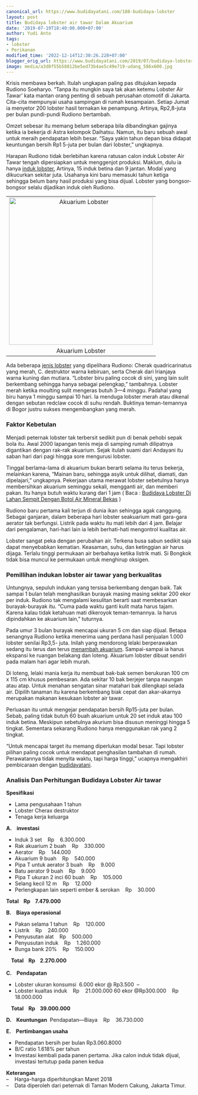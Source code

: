 ```yaml
---
canonical_url: https://www.budidayatani.com/188-budidaya-lobster
layout: post
title: Budidaya lobster air tawar Dalam Akuarium
date: '2019-07-19T18:40:00.000+07:00'
author: Yudi Anto
tags:
- lobster
- Perikanan
modified_time: '2022-12-14T12:30:26.228+07:00'
blogger_orig_url: https://www.budidayatani.com/2019/07/budidaya-lobster-air-tawar-dalam.html
image: media/a3d8f55b58812be5ed73b4ae5c49e719-udang_586x600.jpg
---
```

<p>Krisis membawa berkah. Itulah ungkapan paling pas ditujukan kepada Rudiono Soeharyo. &#8220;Tanpa itu mungkin saya tak akan ketemu Lobster Air Tawar&#8217; kata mantan orang penting di sebuah perusahan otomotif di Jakarta. Cita-cita mempunyai usaha sampingan di rumah kesampaian. Setiap Jumat ia menyetor 200 lobster hasil ternakan ke penampung. Artinya, Rp2,8-juta per bulan pundi-pundi Rudiono bertambah.</p><p>Omzet sebesar itu memang belum seberapa bila dibandingkan gajinya ketika ia bekerja di Astra kelompok Daihatsu. Namun, itu baru sebuah awal untuk meraih pendapatan lebih besar. “Saya yakin tahun depan bisa didapat keuntungan bersih Rp1 5-juta per bulan dari lobster,” ungkapnya.</p><p>Harapan Rudiono tidak berlebihan karena ratusan calon induk Lobster Air Tawar tengah dipersiapkan untuk menggenjot produksi. Maklum, dulu ia hanya <a href="https://www.budidayatani.com/search/label/lobster">induk lobster.</a> Artinya, 15 induk betina dan 9 jantan. Modal yang dikucurkan sekitar juta. Usahanya kini baru memasuki tahun ketiga sehingga belum bany hasil produksi yang bisa dijual. Lobster yang bongsor-bongsor selalu dijadikan induk oleh Rudiono.</p><table style="margin-left: auto; margin-right: auto; text-align: center;" cellspacing="0" cellpadding="0" align="center"><tbody><tr><td style="text-align: center;"><a style="margin-left: auto; margin-right: auto;" href="https://i0.wp.com/1.bp.blogspot.com/-cvBGT_XwkbU/XTGqcoTKRRI/AAAAAAAADEQ/_alBZy3J9cghcSMC5BvTNt2O0UomYNNegCLcBGAs/s1600/udang_586x600.jpg?ssl=1"><img loading="lazy" title="Akuarium Lobster" src="https://i1.wp.com/1.bp.blogspot.com/-cvBGT_XwkbU/XTGqcoTKRRI/AAAAAAAADEQ/_alBZy3J9cghcSMC5BvTNt2O0UomYNNegCLcBGAs/s400/udang_586x600.jpg?resize=390%2C400&amp;ssl=1" alt="Akuarium Lobster" width="390" height="400" border="0" data-original-height="600" data-original-width="586" data-recalc-dims="1" /></a></td></tr><tr><td style="text-align: center;">Akuarium Lobster</td></tr></tbody></table><p>Ada beberapa <a href="https://www.budidayatani.com/2019/07/jenis-lobster-air-tawar-yang.html">jenis lobster</a> yang dipelihara Rudiono: Cherak quadricarinatus yang merah, C. destruktor warna kebiruan, serta Cherak dari Irianjaya warna kuning dan mutiara. “Lobster biru paling cocok di sini, yang lain sulit berkembang sehingga hanya sebagai pelengkap,” tambahnya. Lobster merah ketika moulting sulit mengeras butuh 3—4 minggu. Padahal yang biru hanya 1 minggu sampai 10 hari. Ia menduga lobster merah atau dikenal dengan sebutan redclaw cocok di suhu rendah. Buktinya teman-temannya di Bogor justru sukses mengembangkan yang merah.</p><h3>Faktor Kebetulan</h3><p>Menjadi peternak lobster tak terbersit sedikit pun di benak pehobi sepak bola itu. Awal 2000 lapangan tenis meja di samping rumah dilipatnya digantikan dengan rak-rak akuarium. Sejak itulah suami dari Andayani itu saban hari dari pagi hingga sore mengurusi lobster.</p><p>Tinggal berlama-lama di akuarium bukan berarti selama itu terus bekerja, melainkan karena, “Mainan baru, sehingga asyik untuk dilihat, diamati, dan dipelajari,” ungkapnya. Pekerjaan utama merawat lobster sebetulnya hanya membersihkan akuarium seminggu sekali, mengganti air, dan memberi pakan. Itu hanya butuh waktu kurang dari 1 jam ( Baca : <a href="https://www.budidayatani.com/2019/06/budidaya-lobster-di-lahan-sempit-dengan.html">Budidaya Lobster Di Lahan Sempit Dengan Botol Air Mineral Bekas</a> )</p><p>Rudiono baru pertama kali terjun di dunia ikan sehingga agak canggung. Sebagai ganjaran, dalam beberapa hari lobster seakuarium mati gara-gara aerator tak berfungsi. Listrik pada waktu itu mati lebih dari 4 jam. Belajar dari pengalaman, hari-hari lain ia lebih berhati-hati mengontrol kualitas air.</p><p>Lobster sangat peka dengan perubahan air. Terkena busa sabun sedikit saja dapat menyebabkan kematian. Keasaman, suhu, dan ketinggian air harus dijaga. Terlalu tinggi permukaan air berbahaya ketika listrik mati. Si Bongkok tidak bisa muncul ke permukaan untuk menghirup oksigen.</p><h3>Pemillihan indukan lobster air tawar yang berkualitas</h3><p>Untungnya, sepuluh indukan yang tersisa berkembang dengan baik. Tak sampai 1 bulan telah menghasilkan burayak masing masing sekitar 200 ekor per induk. Rudiono tak mengalami kesulitan berarti saat membesarkan burayak-burayak itu. “Cuma pada waktu ganti kulit mata harus tajam. Karena kalau tidak ketahuan mati dikeroyok teman-temannya. Ia harus dipindahkan ke akuarium lain,” tuturnya.</p><p>Pada umur 3 bulan burayak mencapai ukuran 5 cm dan siap dijual. Betapa senangnya Rudiono ketika menerima uang perdana hasil penjualan 1.000 lobster senilai Rp3,5- juta. Inilah yang mendorong lelaki berperawakan sedang itu terus dan terus <a href="https://www.budidayatani.com/2019/07/budidaya-lobster-dengan-akuarium-modal.html">menambah akuarium</a>. Sampai-sampai ia harus ekspansi ke ruangan belakang dan loteng. Akuarium lobster dibuat sendiri pada malam hari agar lebih murah.</p><p>Di loteng, lelaki mania kerja itu membuat bak-bak semen berukuran 100 cm x 115 cm khusus pembesaran. Ada sekitar 10 bak berjejer tanpa naungan atau atap. Untuk menahan sengatan sinar matahari bak dilengkapi selada air. Dipilih tanaman itu karena berkembang biak cepat dan akar-akarnya merupakan makanan kesukaan lobster air tawar.</p><p>Perluasan itu untuk mengejar pendapatan bersih Rp15-juta per bulan. Sebab, paling tidak butuh 60 buah akuarium untuk 20 set induk atau 100 induk betina. Meskipun sebetulnya akurium bisa disusun meninggi hingga 5 tingkat. Sementara sekarang Rudiono hanya menggunakan rak yang 2 tingkat.</p><p>“Untuk mencapai target itu memang diperlukan modal besar. Tapi lobster pilihan paling cocok untuk mendapat penghasilan tambahan di rumah. Perawatannya tidak menyita waktu, tapi harga tinggi,” ucapnya mengakhiri pembicaraan dengan <a href="https://www.budidayatani.com/">budidayatani</a>.</p><h3>Analisis Dan Perhitungan Budidaya Lobster Air tawar</h3><p><b>Spesifikasi</b></p><ul><li>Lama pengusahaan 1 tahun</li><li>Lobster Cherax destruktor</li><li>Tenaga kerja keluarga</li></ul><p><b>A.    investasi </b></p><ul><li>Induk 3 set    Rp    6.300.000</li><li>Rak akuarium 2 buah    Rp    330.000</li><li>Aerator    Rp    144.000</li><li>Akuarium 9 buah    Rp    540.000</li><li>Pipa T untuk aerator 3 buah    Rp    9.000</li><li>Batu aerator 9 buah    Rp    9.000</li><li>Pipa T ukuran 2 inci 60 buah    Rp    105.000</li><li>Selang kecil 12 m    Rp    12.000</li><li>Perlengkapan lain seperti ember &amp; serokan    Rp    30.000</li></ul><p><b>Total    Rp    7.479.000</b></p><p><b>B.    Biaya operasional  </b></p><ul><li>Pakan selama 1 tahun    Rp    120.000</li><li>Listrik    Rp    240.000</li><li>Penyusutan alat    Rp    500.000</li><li>Penyusutan induk    Rp    1.260.000</li><li>Bunga bank 20%    Rp    150.000</li></ul><p><b>    Total    Rp    2.270.000</b><br /><b><br />C.    Pendapatan </b></p><ul><li>Lobster ukuran konsumsi  6.000 ekor @ Rp3.500  &#8211;</li><li>Lobster kualtas induk    Rp    21.000.000 60 ekor @Rp300.000    Rp    18.000.000</li></ul><p><b>    Total    Rp    39.000.000</b></p><p><b>D.    Keuntungan</b>  Pendapatan—Biaya    Rp    36.730.000</p><p><b>E.    Pertimbangan usaha </b></p><ul><li>Pendapatan bersih per bulan Rp3.060.8000</li><li>B/C ratio 1.618% per tahun</li><li>Investasi kembali pada panen pertama. Jika calon induk tidak dijual, investasi tertutup pada panen kedua</li></ul><p><b>Keterangan            </b><br />&#8211;    Harga-harga diperhitungkan Maret 2018<br />&#8211;    Data diperoleh dari peternak di Taman Modern Cakung, Jakarta Timur.</p>